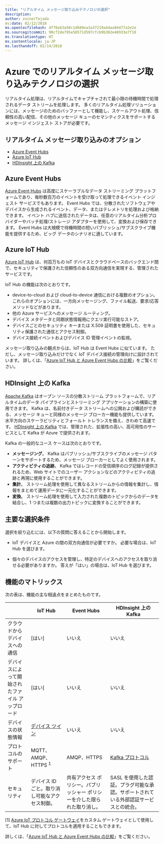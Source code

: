 ```yaml
---
title: "リアルタイム メッセージ取り込みテクノロジの選択"
description: 
author: zoinerTejada
ms:date: 02/12/2018
ms.openlocfilehash: 4f76e63a50c1d689ea3a37219a44aa94477a2e2e
ms.sourcegitcommit: 90cf2de795e50571d597cfcb9b302e48933e7f18
ms.translationtype: HT
ms.contentlocale: ja-JP
ms.lasthandoff: 02/14/2018
---
```

# <a name="choosing-a-real-time-message-ingestion-technology-in-azure"></a>Azure でのリアルタイム メッセージ取り込みテクノロジの選択

リアルタイム処理は、リアルタイムでキャプチャされて最小限の待機時間で処理されるデータ ストリームを処理します。 多くのリアルタイム処理ソリューションには、メッセージのためのバッファーとして機能し、スケールアウト処理、信頼性の高い配信、その他のメッセージ キューのセマンティクスをサポートするメッセージ インジェスト ストアが必要です。 

## <a name="what-are-your-options-for-real-time-message-ingestion"></a>リアルタイム メッセージ取り込みのオプション

- [Azure Event Hubs](/azure/event-hubs/)
- [Azure IoT Hub](/azure/iot-hub/)
- [HDInsight 上の Kafka](/azure/hdinsight/kafka/apache-kafka-get-started)

## <a name="azure-event-hubs"></a>Azure Event Hubs

[Azure Event Hubs](/azure/event-hubs/) は高度にスケーラブルなデータ ストリーミング プラットフォームであり、毎秒数百万のイベントを受け取って処理できるイベント インジェスト サービスでもあります。 Event Hubs では、分散されたソフトウェアやデバイスから生成されるイベント、データ、またはテレメトリを処理および格納できます。 イベント ハブに送信されたデータは、任意のリアルタイム分析プロバイダーやバッチ処理/ストレージ アダプターを使用して、変換および保存できます。 Event Hubs は大規模で待機時間の短いパブリッシュ/サブスクライブ機能を提供するため、ビッグ データのシナリオに適しています。

## <a name="azure-iot-hub"></a>Azure IoT Hub

[Azure IoT Hub](/azure/iot-hub/) は、何百万もの IoT デバイスとクラウドベースのバックエンド間で、セキュリティで保護された信頼性のある双方向通信を実現する、管理されたサービスです。

IoT Hub の機能は次のとおりです。

* device-to-cloud および cloud-to-device 通信における複数のオプション。 これらのオプションには、一方向メッセージング、ファイル転送、要求/応答メソッドなどがあります。
* 他の Azure サービスへのメッセージ ルーティング。
* デバイス メタデータと同期状態情報用にクエリ実行可能なストア。
* デバイスごとのセキュリティ キーまたは X.509 証明書を使用した、セキュリティ保護された通信とアクセス制御。
* デバイス接続イベントおよびデバイス ID 管理イベントの監視。

メッセージ取り込みの観点からは、IoT Hub は Event Hubs に似ています。 ただし、メッセージ取り込みだけでなく IoT デバイス接続の管理向けに設計されています。 詳しくは、「[Azure IoT Hub と Azure Event Hubs の比較](/azure/iot-hub/iot-hub-compare-event-hubs)」をご覧ください。 

## <a name="kafka-on-hdinsight"></a>HDInsight 上の Kafka

[Apache Kafka](https://kafka.apache.org/) はオープン ソースの分散ストリーム プラットフォームで、リアルタイムのデータ パイプラインとストリーミング アプリケーションの構築に使用できます。 Kafka は、名前付きデータ ストリームへの公開および購読ができる、メッセージ キューと同様のメッセージ ブローカー機能も提供しています。 水平方向のスケーラビリティとフォールト トレランスを備え、きわめて高速です。 [HDInsight 上の Kafka](/azure/hdinsight/kafka/apache-kafka-get-started) では、管理された、拡張性の高い、高可用性のサービスとして Kafka が Azure で提供されます。 

Kafka の一般的なユース ケースは次のとおりです。

* **メッセージング**。 Kafka はパブリッシュ/サブスクライブのメッセージ パターンをサポートするため、メッセージ ブローカーとしてよく使用されます。
* **アクティビティの追跡**。 Kafka ではレコードの受信順序のログ記録が提供されるため、Web サイトでのユーザー アクションなどのアクティビティの追跡と再現に使用することができます。
* **集計**。 ストリーム処理を使用して異なるストリームからの情報を集計し、情報をまとめて運用データに一元化することができます。
* **変換**。 ストリーム処理を使用して入力された複数のトピックからのデータを結合し、1 つまたは複数の出力トピックに変換することができます。

## <a name="key-selection-criteria"></a>主要な選択条件

選択を絞り込むには、以下の質問に答えることから開始します。

- IoT デバイスと Azure の間の双方向通信が必要ですか。 必要な場合は、IoT Hub を選びます。

- 個々のデバイスのアクセスを管理し、特定のデバイスへのアクセスを取り消せる必要がありますか。 答えが「はい」の場合は、IoT Hub を選びます。

## <a name="capability-matrix"></a>機能のマトリックス

次の表は、機能の主な相違点をまとめたものです。 

| | IoT Hub | Event Hubs | HDInsight 上の Kafka |
| --- | --- | --- | --- |
| クラウドからデバイスへの通信 | [はい] | いいえ  | いいえ  |
| デバイスによって開始されたファイル アップロード | [はい] | いいえ  | いいえ  |
| デバイスの状態情報 | [デバイス ツイン](/azure/iot-hub/iot-hub-devguide-device-twins) | いいえ  | いいえ  |
| プロトコルのサポート | MQTT、AMQP、HTTPS <sup>1</sup> | AMQP、HTTPS | [Kafka プロトコル](https://cwiki.apache.org/confluence/display/KAFKA/A+Guide+To+The+Kafka+Protocol) |
| セキュリティ | デバイス ID ごと。取り消し可能なアクセス制御。 | 共有アクセス ポリシー。パブリッシャー ポリシーを介した限られた取り消し。 | SASL を使用した認証。プラグ可能な承認。サポートされている外部認証サービスとの統合。 |

[1] [Azure IoT プロトコル ゲートウェイ](/azure/iot-hub/iot-hub-protocol-gateway)をカスタム ゲートウェイとして使用して、IoT Hub に対してプロトコルを適用することもできます。

詳しくは、「[Azure IoT Hub と Azure Event Hubs の比較](/azure/iot-hub/iot-hub-compare-event-hubss)」をご覧ください。